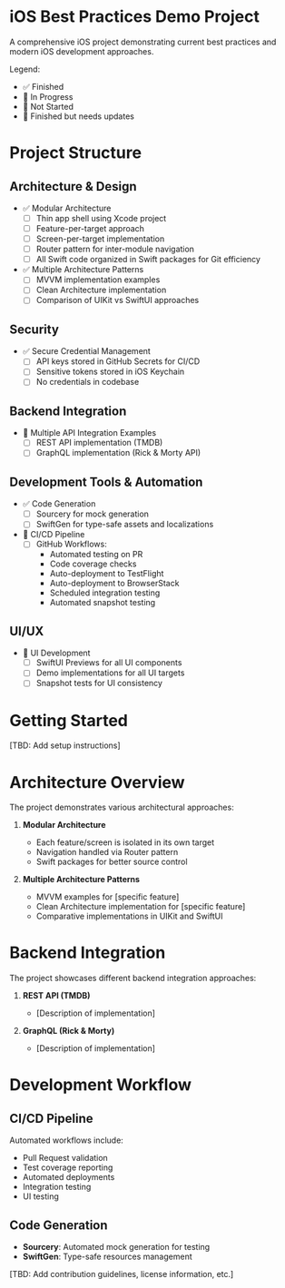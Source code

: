 iOS Best Practices Demo Project
=============================

A comprehensive iOS project demonstrating current best practices and modern iOS development approaches.

Legend:
- ✅ Finished
- 🚧 In Progress
- 🔴 Not Started
- 🔔 Finished but needs updates

# Project Structure

## Architecture & Design

- ✅ Modular Architecture
    - [ ] Thin app shell using Xcode project
    - [ ] Feature-per-target approach
    - [ ] Screen-per-target implementation
    - [ ] Router pattern for inter-module navigation
    - [ ] All Swift code organized in Swift packages for Git efficiency

- ✅ Multiple Architecture Patterns
    - [ ] MVVM implementation examples
    - [ ] Clean Architecture implementation
    - [ ] Comparison of UIKit vs SwiftUI approaches

## Security

- ✅ Secure Credential Management
    - [ ] API keys stored in GitHub Secrets for CI/CD
    - [ ] Sensitive tokens stored in iOS Keychain
    - [ ] No credentials in codebase

## Backend Integration

- 🚧 Multiple API Integration Examples
    - [ ] REST API implementation (TMDB)
    - [ ] GraphQL implementation (Rick & Morty API)

## Development Tools & Automation

- ✅ Code Generation
    - [ ] Sourcery for mock generation
    - [ ] SwiftGen for type-safe assets and localizations

- 🚧 CI/CD Pipeline
    - [ ] GitHub Workflows:
        - Automated testing on PR
        - Code coverage checks
        - Auto-deployment to TestFlight
        - Auto-deployment to BrowserStack
        - Scheduled integration testing
        - Automated snapshot testing

## UI/UX

- 🚧 UI Development
    - [ ] SwiftUI Previews for all UI components
    - [ ] Demo implementations for all UI targets
    - [ ] Snapshot tests for UI consistency

# Getting Started

[TBD: Add setup instructions]

# Architecture Overview

The project demonstrates various architectural approaches:

1. **Modular Architecture**
   - Each feature/screen is isolated in its own target
   - Navigation handled via Router pattern
   - Swift packages for better source control

2. **Multiple Architecture Patterns**
   - MVVM examples for [specific feature]
   - Clean Architecture implementation for [specific feature]
   - Comparative implementations in UIKit and SwiftUI

# Backend Integration

The project showcases different backend integration approaches:

1. **REST API (TMDB)**
   - [Description of implementation]

2. **GraphQL (Rick & Morty)**
   - [Description of implementation]

# Development Workflow

## CI/CD Pipeline

Automated workflows include:
- Pull Request validation
- Test coverage reporting
- Automated deployments
- Integration testing
- UI testing

## Code Generation

- **Sourcery**: Automated mock generation for testing
- **SwiftGen**: Type-safe resources management

[TBD: Add contribution guidelines, license information, etc.] 